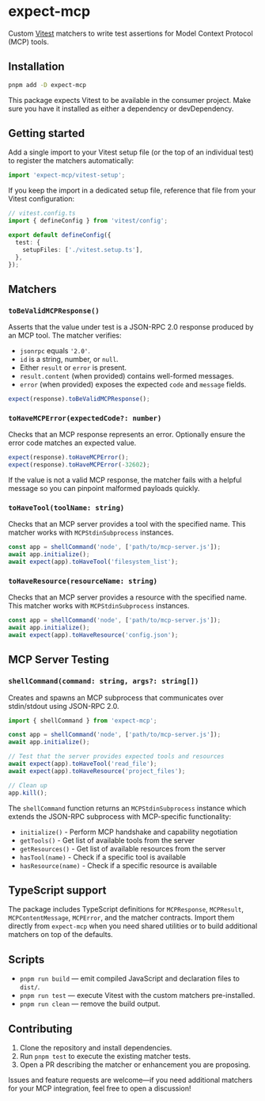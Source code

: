 # expect-mcp

Custom [Vitest](https://vitest.dev/) matchers to write test assertions for Model Context Protocol (MCP) tools.

## Installation

```bash
pnpm add -D expect-mcp
```

This package expects Vitest to be available in the consumer project. Make sure you have it installed as either a dependency or devDependency.

## Getting started

Add a single import to your Vitest setup file (or the top of an individual test) to register the matchers automatically:

```ts
import 'expect-mcp/vitest-setup';
```

If you keep the import in a dedicated setup file, reference that file from your Vitest configuration:

```ts
// vitest.config.ts
import { defineConfig } from 'vitest/config';

export default defineConfig({
  test: {
    setupFiles: ['./vitest.setup.ts'],
  },
});
```

## Matchers

### `toBeValidMCPResponse()`

Asserts that the value under test is a JSON-RPC 2.0 response produced by an MCP tool. The matcher verifies:

- `jsonrpc` equals `'2.0'`.
- `id` is a string, number, or `null`.
- Either `result` or `error` is present.
- `result.content` (when provided) contains well-formed messages.
- `error` (when provided) exposes the expected `code` and `message` fields.

```ts
expect(response).toBeValidMCPResponse();
```

### `toHaveMCPError(expectedCode?: number)`

Checks that an MCP response represents an error. Optionally ensure the error code matches an expected value.

```ts
expect(response).toHaveMCPError();
expect(response).toHaveMCPError(-32602);
```

If the value is not a valid MCP response, the matcher fails with a helpful message so you can pinpoint malformed payloads quickly.

### `toHaveTool(toolName: string)`

Checks that an MCP server provides a tool with the specified name. This matcher works with `MCPStdinSubprocess` instances.

```ts
const app = shellCommand('node', ['path/to/mcp-server.js']);
await app.initialize();
await expect(app).toHaveTool('filesystem_list');
```

### `toHaveResource(resourceName: string)`

Checks that an MCP server provides a resource with the specified name. This matcher works with `MCPStdinSubprocess` instances.

```ts
const app = shellCommand('node', ['path/to/mcp-server.js']);
await app.initialize();
await expect(app).toHaveResource('config.json');
```

## MCP Server Testing

### `shellCommand(command: string, args?: string[])`

Creates and spawns an MCP subprocess that communicates over stdin/stdout using JSON-RPC 2.0.

```ts
import { shellCommand } from 'expect-mcp';

const app = shellCommand('node', ['path/to/mcp-server.js']);
await app.initialize();

// Test that the server provides expected tools and resources
await expect(app).toHaveTool('read_file');
await expect(app).toHaveResource('project_files');

// Clean up
app.kill();
```

The `shellCommand` function returns an `MCPStdinSubprocess` instance which extends the JSON-RPC subprocess with MCP-specific functionality:

- `initialize()` - Perform MCP handshake and capability negotiation
- `getTools()` - Get list of available tools from the server
- `getResources()` - Get list of available resources from the server
- `hasTool(name)` - Check if a specific tool is available
- `hasResource(name)` - Check if a specific resource is available

## TypeScript support

The package includes TypeScript definitions for `MCPResponse`, `MCPResult`, `MCPContentMessage`, `MCPError`, and the matcher contracts. Import them directly from `expect-mcp` when you need shared utilities or to build additional matchers on top of the defaults.

## Scripts

- `pnpm run build` — emit compiled JavaScript and declaration files to `dist/`.
- `pnpm run test` — execute Vitest with the custom matchers pre-installed.
- `pnpm run clean` — remove the build output.

## Contributing

1. Clone the repository and install dependencies.
2. Run `pnpm test` to execute the existing matcher tests.
3. Open a PR describing the matcher or enhancement you are proposing.

Issues and feature requests are welcome—if you need additional matchers for your MCP integration, feel free to open a discussion!
